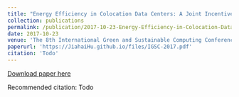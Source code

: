 ```yaml
---
title: "Energy Efficiency in Colocation Data Centers: A Joint Incentive Mechanism Approach"
collection: publications
permalink: /publication/2017-10-23-Energy-Efficiency-in-Colocation-Data-Centers:-A-Joint-Incentive-Mechanism-Approach
date: 2017-10-23
venue: 'The 8th International Green and Sustainable Computing Conference (IGSC)'
paperurl: 'https://JiahaiHu.github.io/files/IGSC-2017.pdf'
citation: 'Todo'
---
```


<a href='https://JiahaiHu.github.io/files/IGSC-2017.pdf'>Download paper here</a>

Recommended citation: Todo